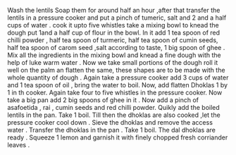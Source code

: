 Wash the lentils 
Soap them for around half an hour ,after that transfer the lentils in a pressure cooker and put a pinch of tumeric, salt and  2 and a half cups of water .
cook it upto five whistles
take a mixing bowl to knead the dough
put 1and a half cup of flour in the bowl.
In it add 1 tea spoon of red chilli powder , half tea spoon of turmeric, half tea spoon of cumin seeds, half tea spoon of carom seed ,salt according to taste, 1 big spoon of ghee .
Mix all the ingredients in  the mixing bowl and knead a fine dough with the help of luke warm water .
Now we take small portions of the dough roll it well on the palm an flatten the same, these shapes are to be made with the whole quantity of dough .
Again take a pressure cooker add 3 cups of water and 1 tea spoon of oil , bring the water to boil.
Now, add flatten Dhoklas 1 by 1 in th cooker.
Again take four to five whistles in the pressure cooker.
Now take a big pan add 2 big spoons of ghee in it .
Now add a pinch of asafoetida , rai , cumin seeds and red chilli powder. 
Quikly add the boiled lentils in the pan.
Take 1 boil.
Till then the dhoklas are also cooked ,let the pressure cooker cool down .
Sieve the dhoklas and remove the access water .
Transfer the dhoklas in the pan .
Take 1 boil.
The dal dhoklas are ready .
Squeeze 1 lemon and garnish it with finely chopped fresh corriander leaves .